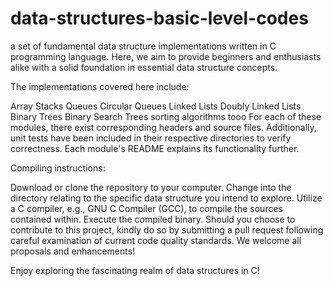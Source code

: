 # data-structures-basic-level-codes
 a set of fundamental data structure implementations written in C programming language. Here, we aim to provide beginners and enthusiasts alike with a solid foundation in essential data structure concepts.

The implementations covered here include:

Array
Stacks
Queues
Circular Queues
Linked Lists
Doubly Linked Lists
Binary Trees
Binary Search Trees
sorting algorithms tooo
For each of these modules, there exist corresponding headers and source files. Additionally, unit tests have been included in their respective directories to verify correctness. Each module's README explains its functionality further.

Compiling instructions:

Download or clone the repository to your computer.
Change into the directory relating to the specific data structure you intend to explore.
Utilize a C compiler, e.g., GNU C Compiler (GCC), to compile the sources contained within.
Execute the compiled binary.
Should you choose to contribute to this project, kindly do so by submitting a pull request following careful examination of current code quality standards. We welcome all proposals and enhancements!

Enjoy exploring the fascinating realm of data structures in C!

